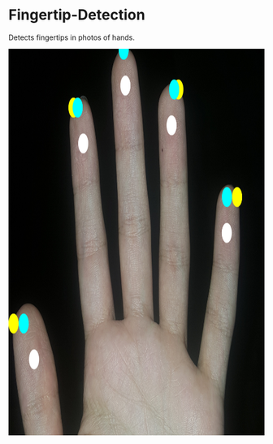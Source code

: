 # Fingertip-Detection
Detects fingertips in photos of hands.

<p align="center">
 <a href="https://docs.google.com/document/d/1mDunA2opudcPOqHNTmeqEMMSHnpW_RA3L197jhvO52g/edit?usp=sharing">
  <img width="995" height="762" src="p_hand_hull_1.jpg">
  </a>
</p>

